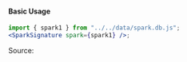 #### Basic Usage

```jsx
import { spark1 } from "../../data/spark.db.js";
<SparkSignature spark={spark1} />;
```

Source:

```js { "file": "./SparkSignature.js" }
```

